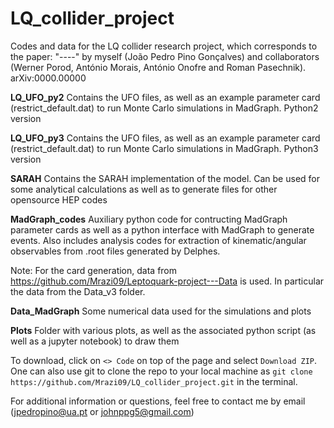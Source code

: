 # LQ_collider_project
Codes and data for the LQ collider research project, which corresponds to the paper: "----" by myself (João Pedro Pino Gonçalves) and collaborators (Werner Porod, António Morais, António Onofre and Roman Pasechnik). arXiv:0000.00000 

**LQ_UFO_py2** Contains the UFO files, as well as an example parameter card (restrict_default.dat) to run Monte Carlo simulations in MadGraph. Python2 version

**LQ_UFO_py3** Contains the UFO files, as well as an example parameter card (restrict_default.dat) to run Monte Carlo simulations in MadGraph. Python3 version

**SARAH** Contains the SARAH implementation of the model. Can be used for some analytical calculations as well as to generate files for other opensource HEP codes

**MadGraph_codes** Auxiliary python code for contructing MadGraph parameter cards as well as a python interface with MadGraph to generate events. Also includes analysis codes for extraction of kinematic/angular observables from .root files generated by Delphes. 

Note: For the card generation, data from https://github.com/Mrazi09/Leptoquark-project---Data is used. In particular the data from the Data_v3 folder.

**Data_MadGraph** Some numerical data used for the simulations and plots

**Plots** Folder with various plots, as well as the associated python script (as well as a jupyter notebook) to draw them

To download, click on ```<> Code``` on top of the page and select ```Download ZIP```. One can also use git to clone the repo to your local machine as ```git clone https://github.com/Mrazi09/LQ_collider_project.git``` in the terminal.

For additional information or questions, feel free to contact me by email (jpedropino@ua.pt or johnppg5@gmail.com)
